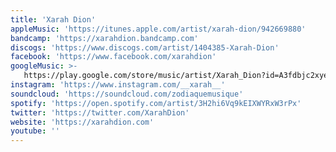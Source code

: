```yaml
---
title: 'Xarah Dion'
appleMusic: 'https://itunes.apple.com/artist/xarah-dion/942669880'
bandcamp: 'https://xarahdion.bandcamp.com'
discogs: 'https://www.discogs.com/artist/1404385-Xarah-Dion'
facebook: 'https://www.facebook.com/xarahdion'
googleMusic: >-
   https://play.google.com/store/music/artist/Xarah_Dion?id=A3fdbjc2xyesaxsmgdu2u5hgkli&hl
instagram: 'https://www.instagram.com/__xarah__'
soundcloud: 'https://soundcloud.com/zodiaquemusique'
spotify: 'https://open.spotify.com/artist/3H2hi6Vq9kEIXWYRxW3rPx'
twitter: 'https://twitter.com/XarahDion'
website: 'https://xarahdion.com'
youtube: ''
---
```

